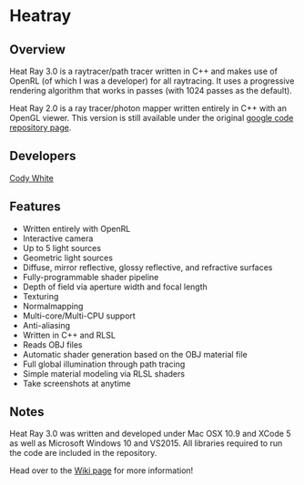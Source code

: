 # Heatray

## Overview

Heat Ray 3.0 is a raytracer/path tracer written in C++ and makes use of OpenRL (of which I was a developer) for all raytracing. It uses a progressive rendering algorithm that works in passes (with 1024 passes as the default).

Heat Ray 2.0 is a ray tracer/photon mapper written entirely in C++ with an OpenGL viewer. This version is still available under the original [google code repository page](https://code.google.com/p/heatray/downloads/list).

## Developers

[Cody White](https://www.linkedin.com/in/cody-white-78476019)

## Features

* Written entirely with OpenRL
* Interactive camera
* Up to 5 light sources
* Geometric light sources
* Diffuse, mirror reflective, glossy reflective, and refractive surfaces
* Fully-programmable shader pipeline
* Depth of field via aperture width and focal length
* Texturing
* Normalmapping
* Multi-core/Multi-CPU support
* Anti-aliasing
* Written in C++ and RLSL
* Reads OBJ files
* Automatic shader generation based on the OBJ material file
* Full global illumination through path tracing
* Simple material modeling via RLSL shaders
* Take screenshots at anytime

## Notes

Heat Ray 3.0 was written and developed under Mac OSX 10.9 and XCode 5 as well as Microsoft Windows 10 and VS2015. All libraries required to run the code are included in the repository.

Head over to the [Wiki page](https://github.com/galdar496/heatray/wiki/Home) for more information!

